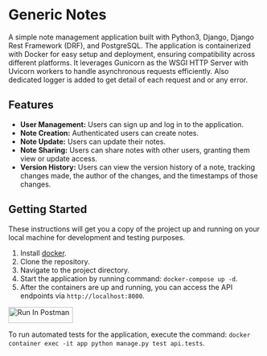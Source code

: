 # Generic Notes

A simple note management application built with Python3, Django, Django Rest Framework (DRF), and PostgreSQL. The application is containerized with Docker for easy setup and deployment, ensuring compatibility across different platforms. It leverages Gunicorn as the WSGI HTTP Server with Uvicorn workers to handle asynchronous requests efficiently. Also dedicated logger is added to get detail of each request and or any error.

## Features

- **User Management:** Users can sign up and log in to the application.
- **Note Creation:** Authenticated users can create notes.
- **Note Update:** Users can update their notes.
- **Note Sharing:** Users can share notes with other users, granting them view or update access.
- **Version History:** Users can view the version history of a note, tracking changes made, the author of the changes, and the timestamps of those changes.

## Getting Started

These instructions will get you a copy of the project up and running on your local machine for development and testing purposes.

1. Install [docker](https://www.docker.com/products/docker-desktop/).
2. Clone the repository.
3. Navigate to the project directory.
4. Start the application by running command: `docker-compose up -d`.
5. After the containers are up and running, you can access the API endpoints via `http://localhost:8000`.

[<img src="https://run.pstmn.io/button.svg" alt="Run In Postman" style="width: 128px; height: 32px;">](https://app.getpostman.com/run-collection/17396704-f5adf0f8-4c30-42ce-9212-ea179f294826?action=collection%2Ffork&source=rip_markdown&collection-url=entityId%3D17396704-f5adf0f8-4c30-42ce-9212-ea179f294826%26entityType%3Dcollection%26workspaceId%3D392b781a-05ab-415b-9eb8-456aca6f3129)

To run automated tests for the application, execute the command: `docker container exec -it app python manage.py test api.tests`.
